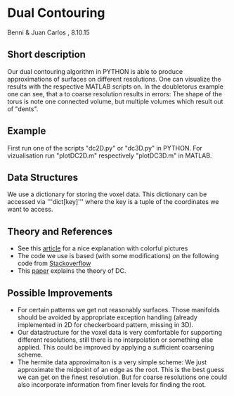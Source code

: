# Dual Contouring
Benni & Juan Carlos , 8.10.15

## Short description
Our dual contouring algorithm in PYTHON is able to produce approximations of surfaces on different resolutions. One can visualize the results with the respective MATLAB scripts on.
In the doubletorus example one can see, that a to coarse resolution results in errors: The shape of the torus is note one connected volume, but multiple volumes which result out of "dents".

## Example
First run one of the scripts "dc2D.py" or "dc3D.py" in PYTHON. For vizualisation run "plotDC2D.m" respectively "plotDC3D.m" in MATLAB.

## Data Structures
We use a dictionary for storing the voxel data. This dictionary can be accessed via '''dict[key]''' where the key is a tuple of the coordinates we want to access.

## Theory and References
- See this [article](http://www.mattkeeter.com/projects/contours/) for a nice explanation with colorful pictures
- The code we use is based (with some modifications) on the following code from [Stackoverflow](http://stackoverflow.com/questions/6485908/basic-dual-contouring-theory)
- This [paper](http://www.frankpetterson.com/publications/dualcontour/dualcontour.pdf) explains the theory of DC.

## Possible Improvements
- For certain patterns we get not reasonably surfaces. Those manifolds should be avoided by appropriate exception handling (already implemented in 2D for checkerboard pattern, missing in 3D).
- Our datastructure for the voxel data is very comfortable for supporting different resolutions, still there is no interpolation or something else applied. This could be improved by applying a sufficient coarsening scheme.
- The hermite data approximaiton is a very simple scheme: We just approximate the midpoint of an edge as the root. This is the best guess we can get on the finest resolution. But for coarse resolutions one could also incorporate information from finer levels for finding the root.

